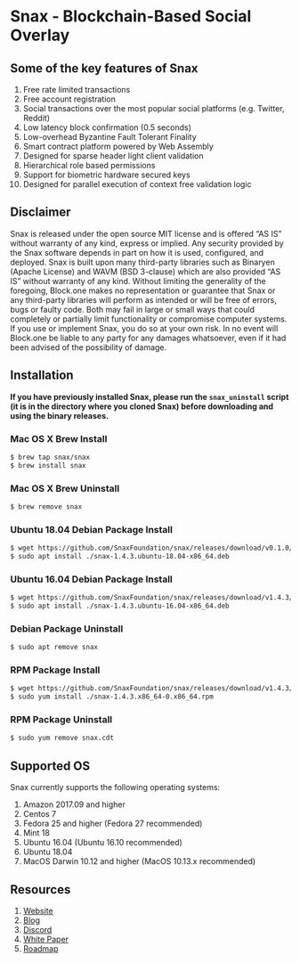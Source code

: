 # Snax - Blockchain-Based Social Overlay

## Some of the key features of Snax

1. Free rate limited transactions
2. Free account registration
3. Social transactions over the most popular social platforms (e.g. Twitter, Reddit)
4. Low latency block confirmation (0.5 seconds)
5. Low-overhead Byzantine Fault Tolerant Finality
6. Smart contract platform powered by Web Assembly
7. Designed for sparse header light client validation
8. Hierarchical role based permissions
9. Support for biometric hardware secured keys
10. Designed for parallel execution of context free validation logic

## Disclaimer
Snax is released under the open source MIT license and is offered “AS IS” without warranty of any kind, express or implied. Any security provided by the Snax software depends in part on how it is used, configured, and deployed. Snax is built upon many third-party libraries such as Binaryen (Apache License) and WAVM  (BSD 3-clause) which are also provided “AS IS” without warranty of any kind. Without limiting the generality of the foregoing, Block.one makes no representation or guarantee that Snax or any third-party libraries will perform as intended or will be free of errors, bugs or faulty code. Both may fail in large or small ways that could completely or partially limit functionality or compromise computer systems. If you use or implement Snax, you do so at your own risk. In no event will Block.one be liable to any party for any damages whatsoever, even if it had been advised of the possibility of damage.  

## Installation

**If you have previously installed Snax, please run the `snax_uninstall` script (it is in the directory where you cloned Snax) before downloading and using the binary releases.**

### Mac OS X Brew Install
```sh
$ brew tap snax/snax
$ brew install snax
```
### Mac OS X Brew Uninstall
```sh
$ brew remove snax
```
### Ubuntu 18.04 Debian Package Install
```sh
$ wget https://github.com/SnaxFoundation/snax/releases/download/v0.1.0/snax-0.1.0.ubuntu-18.04-x86_64.deb
$ sudo apt install ./snax-1.4.3.ubuntu-18.04-x86_64.deb
```
### Ubuntu 16.04 Debian Package Install
```sh
$ wget https://github.com/SnaxFoundation/snax/releases/download/v1.4.3/snax-1.4.3.ubuntu-16.04-x86_64.deb
$ sudo apt install ./snax-1.4.3.ubuntu-16.04-x86_64.deb
```
### Debian Package Uninstall
```sh
$ sudo apt remove snax
```
### RPM Package Install
```sh
$ wget https://github.com/SnaxFoundation/snax/releases/download/v1.4.3/snax-1.4.3.x86_64-0.x86_64.rpm
$ sudo yum install ./snax-1.4.3.x86_64-0.x86_64.rpm
```
### RPM Package Uninstall
```sh
$ sudo yum remove snax.cdt
```

## Supported OS

Snax currently supports the following operating systems:  
1. Amazon 2017.09 and higher
2. Centos 7
3. Fedora 25 and higher (Fedora 27 recommended)
4. Mint 18
5. Ubuntu 16.04 (Ubuntu 16.10 recommended)
6. Ubuntu 18.04
7. MacOS Darwin 10.12 and higher (MacOS 10.13.x recommended)

## Resources
1. [Website](https://snax.one)
2. [Blog](https://medium.com/@snax)
3. [Discord](https://discord.gg/qygxJAZ)
4. [White Paper](https://snax.one/whitepaper.pdf)
5. [Roadmap](https://snax.one/roadmap)
